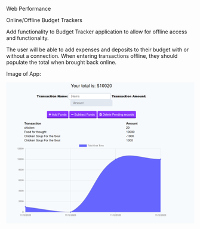 Web Performance 

Online/Offline Budget Trackers

Add functionality to Budget Tracker application to allow for offline access and functionality.

The user will be able to add expenses and deposits to their budget with or without a connection. When entering transactions offline, they should populate the total when brought back online.

Image of App:

![Offline](https://github.com/cyraneous/hwk-18-PWA/blob/main/public/assets/img/Budget%20Tracker.PNG)











